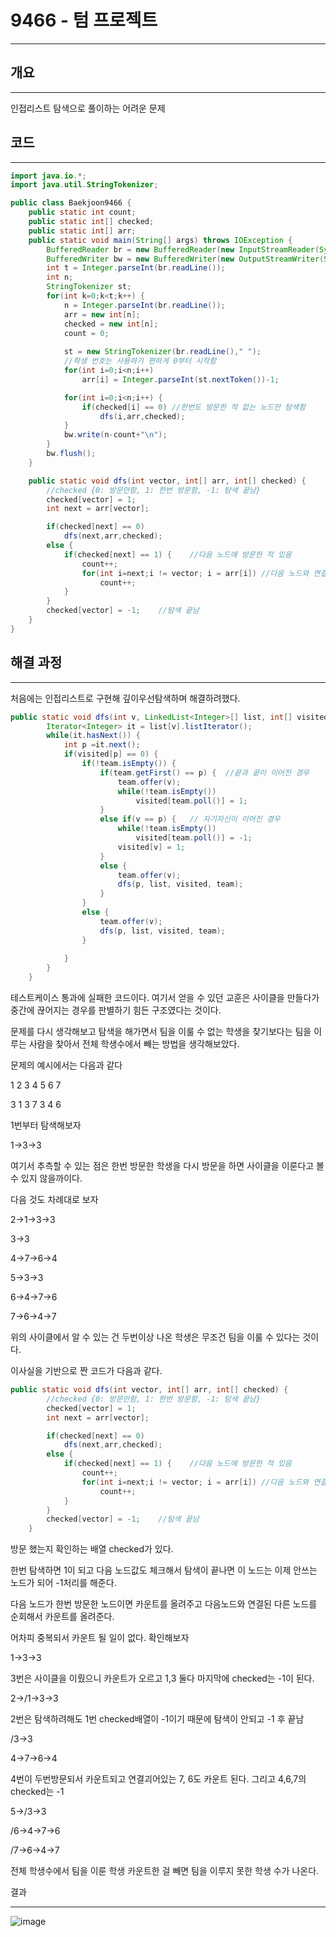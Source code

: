 # 9466 - 텀 프로젝트

---

## 개요

---

인접리스트 탐색으로 풀이하는 어려운 문제

## 코드

---

```java
import java.io.*;
import java.util.StringTokenizer;

public class Baekjoon9466 {
    public static int count;
    public static int[] checked;
    public static int[] arr;
    public static void main(String[] args) throws IOException {
        BufferedReader br = new BufferedReader(new InputStreamReader(System.in));
        BufferedWriter bw = new BufferedWriter(new OutputStreamWriter(System.out));
        int t = Integer.parseInt(br.readLine());
        int n;
        StringTokenizer st;
        for(int k=0;k<t;k++) {
            n = Integer.parseInt(br.readLine());
            arr = new int[n];
            checked = new int[n];
            count = 0;
            
            st = new StringTokenizer(br.readLine()," ");
            //학생 번호는 사용하기 편하게 0부터 시작함
            for(int i=0;i<n;i++) 
                arr[i] = Integer.parseInt(st.nextToken())-1;

            for(int i=0;i<n;i++) {
                if(checked[i] == 0) //한번도 방문한 적 없는 노드만 탐색함
                    dfs(i,arr,checked);
            }
            bw.write(n-count+"\n");
        }
        bw.flush();
    }

    public static void dfs(int vector, int[] arr, int[] checked) {
        //checked {0: 방문안함, 1: 한번 방문함, -1: 탐색 끝남}
        checked[vector] = 1;
        int next = arr[vector];

        if(checked[next] == 0)
            dfs(next,arr,checked);
        else {
            if(checked[next] == 1) {    //다음 노드에 방문한 적 있음
                count++;
                for(int i=next;i != vector; i = arr[i]) //다음 노드와 연결된 다른 노드들도 같은 팀
                    count++;
            }
        }
        checked[vector] = -1;    //탐색 끝남
    }
}

```

## 해결 과정

---

처음에는 인접리스트로 구현해 깊이우선탐색하며 해결하려했다.

```java
public static void dfs(int v, LinkedList<Integer>[] list, int[] visited, LinkedList<Integer> team) {
        Iterator<Integer> it = list[v].listIterator();
        while(it.hasNext()) {
            int p =it.next();
            if(visited[p] == 0) {
                if(!team.isEmpty()) {
                    if(team.getFirst() == p) {  //끝과 끝이 이어진 경우
                        team.offer(v);
                        while(!team.isEmpty()) 
                            visited[team.poll()] = 1;   
                    }
                    else if(v == p) {   // 자기자신이 이어진 경우
                        while(!team.isEmpty()) 
                            visited[team.poll()] = -1;
                        visited[v] = 1;
                    }
                    else {
                        team.offer(v);
                        dfs(p, list, visited, team);
                    }
                }
                else {
                    team.offer(v);
                    dfs(p, list, visited, team);
                }
                
            }
        }
    }
```

테스트케이스 통과에 실패한 코드이다. 여기서 얻을 수 있던 교훈은 사이클을 만들다가 중간에 끊어지는 경우를 판별하기 힘든 구조였다는 것이다.

문제를 다시 생각해보고 탐색을 해가면서 팀을 이룰 수 없는 학생을 찾기보다는 팀을 이루는 사람을 찾아서 전체 학생수에서 빼는 방법을 생각해보았다.

문제의 예시에서는 다음과 같다

1 2 3 4 5 6 7

3 1 3 7 3 4 6

1번부터 탐색해보자

1→3→3

여기서 추측할 수 있는 점은 한번 방문한 학생을 다시 방문을 하면 사이클을 이룬다고 볼 수 있지 않을까이다.

다음 것도 차례대로 보자

2→1→3→3

3→3

4→7→6→4

5→3→3

6→4→7→6

7→6→4→7

위의 사이클에서 알 수 있는 건 두번이상 나온 학생은 무조건 팀을 이룰 수 있다는 것이다.

이사실을 기반으로 짠 코드가 다음과 같다.

```java
public static void dfs(int vector, int[] arr, int[] checked) {
        //checked {0: 방문안함, 1: 한번 방문함, -1: 탐색 끝남}
        checked[vector] = 1;
        int next = arr[vector];

        if(checked[next] == 0)
            dfs(next,arr,checked);
        else {
            if(checked[next] == 1) {    //다음 노드에 방문한 적 있음
                count++;
                for(int i=next;i != vector; i = arr[i]) //다음 노드와 연결된 다른 노드들도 같은 팀
                    count++;
            }
        }
        checked[vector] = -1;    //탐색 끝남
    }
```

방문 했는지 확인하는 배열 checked가 있다.

한번 탐색하면 1이 되고 다음 노드값도 체크해서 탐색이 끝나면 이 노드는 이제 안쓰는 노드가 되어 -1처리를 해준다.

다음 노드가 한번 방문한 노드이면 카운트를 올려주고 다음노드와 연결된 다른 노드를 순회해서 카운트를 올려준다.

어차피 중복되서 카운트 될 일이 없다. 확인해보자

1→3→3

3번은 사이클을 이뤘으니 카운트가 오르고 1,3 둘다 마지막에 checked는 -1이 된다.

2→/1→3→3

2번은 탐색하려해도 1번 checked배열이 -1이기 때문에 탐색이 안되고 -1 후 끝남

/3→3

4→7→6→4

4번이 두번방문되서 카운트되고 연결괴어있는 7, 6도 카운트 된다. 그리고 4,6,7의 checked는 -1

5→/3→3

/6→4→7→6

/7→6→4→7

전체 학생수에서 팀을 이룬 학생 카운트한 걸 빼면 팀을 이루지 못한 학생 수가 나온다.

결과

---
![image](https://user-images.githubusercontent.com/47655983/99707155-6a094c80-2adf-11eb-87c6-e8c9a4e7bdb5.png)